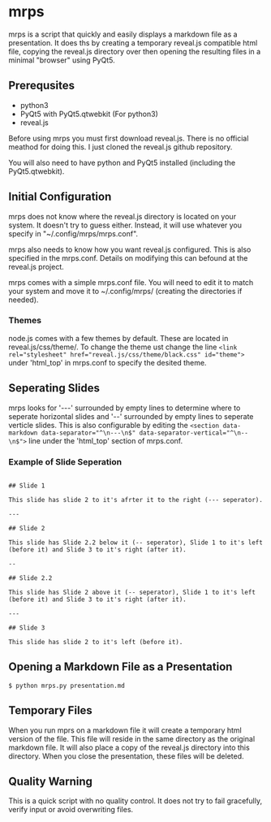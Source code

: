 # mrps

mrps is a script that quickly and easily displays a markdown file as a presentation. It does ths by creating a temporary reveal.js compatible html file, copying the reveal.js directory over then opening the resulting files in a minimal "browser" using PyQt5.

## Prerequsites

- python3
- PyQt5 with PyQt5.qtwebkit (For python3)
- reveal.js

Before using mrps you must first download reveal.js. There is no official meathod for doing this. I just cloned the reveal.js github repository.

You will also need to have python and PyQt5 installed (including the PyQt5.qtwebkit).

## Initial Configuration

mrps does not know where the reveal.js directory is located on your system. It doesn't try to guess either. Instead, it will use whatever you specify in "~/.config/mrps/mrps.conf".

mrps also needs to know how you want reveal.js configured. This is also specified in the mrps.conf. Details on modifying this can befound at the reveal.js project.

mrps comes with a simple mrps.conf file. You will need to edit it to match your system and move it to ~/.config/mrps/ (creating the directories if needed).

### Themes

node.js comes with a few themes by default. These are located in reveal.js/css/theme/. To change the theme ust change the line ``` <link rel="stylesheet" href="reveal.js/css/theme/black.css" id="theme"> ``` under 'html_top' in mrps.conf to specify the desited theme.

## Seperating Slides

mrps looks for '---' surrounded by empty lines to determine where to seperate horizontal slides and '--' surrounded by empty lines to seperate verticle slides. This is also configurable by editing the ``` <section data-markdown data-separator="^\n---\n$" data-separator-vertical="^\n--\n$"> ``` line under the 'html_top' section of mrps.conf.

### Example of Slide Seperation

```

## Slide 1

This slide has slide 2 to it's afrter it to the right (--- seperator).

---

## Slide 2

This slide has Slide 2.2 below it (-- seperator), Slide 1 to it's left (before it) and Slide 3 to it's right (after it).

--

## Slide 2.2

This slide has Slide 2 above it (-- seperator), Slide 1 to it's left (before it) and Slide 3 to it's right (after it).

---

## Slide 3

This slide has slide 2 to it's left (before it).

```

## Opening a Markdown File as a Presentation

    $ python mrps.py presentation.md

## Temporary Files

When you run mprs on a markdown file it will create a temporary html version of the file. This file will reside in the same directory as the original markdown file. It will also place a copy of the reveal.js directory into this directory. When you close the presentation, these files will be deleted.

## Quality Warning

This is a quick script with no quality control. It does not try to fail gracefully, verify input or avoid overwriting files.
